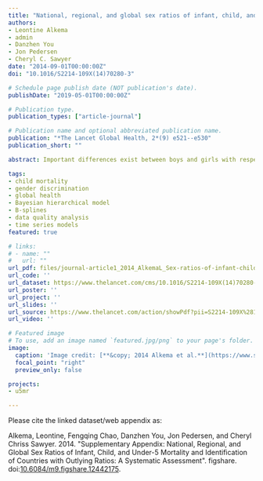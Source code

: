 ```yaml
---
title: "National, regional, and global sex ratios of infant, child, and under-5 mortality and identification of countries with outlying ratios: a systematic assessment"
authors:
- Leontine Alkema
- admin
- Danzhen You
- Jon Pedersen
- Cheryl C. Sawyer
date: "2014-09-01T00:00:00Z"
doi: "10.1016/S2214-109X(14)70280-3"

# Schedule page publish date (NOT publication's date).
publishDate: "2019-05-01T00:00:00Z"

# Publication type.
publication_types: ["article-journal"]

# Publication name and optional abbreviated publication name.
publication: "*The Lancet Global Health, 2*(9) e521--e530"
publication_short: ""

abstract: Important differences exist between boys and girls with respect to survival up to the age of 5 years. Survival chances tend to improve more rapidly for girls compared with boys as total mortality decreases, with a reversal of this trend at very low infant mortality. For many countries, sex ratios follow this pattern but important exceptions exist. An explanation needs to be sought for selected countries with outlying sex ratios and action should be undertaken if sex discrimination is present.

tags:
- child mortality
- gender discrimination
- global health
- Bayesian hierarchical model
- B-splines
- data quality analysis
- time series models
featured: true

# links:
# - name: ""
#   url: ""
url_pdf: files/journal-article1_2014_AlkemaL_Sex-ratios-of-infant-child-and-under-5-mortality-and-identification-of-countries-with-outlying-ratios.pdf
url_code: ''
url_dataset: https://www.thelancet.com/cms/10.1016/S2214-109X(14)70280-3/attachment/f8888b19-ce87-4f68-8eba-8ccb90976b8f/mmc1.pdf
url_poster: ''
url_project: ''
url_slides: ''
url_source: https://www.thelancet.com/action/showPdf?pii=S2214-109X%2814%2970280-3
url_video: ''

# Featured image
# To use, add an image named `featured.jpg/png` to your page's folder. 
image:
  caption: 'Image credit: [**&copy; 2014 Alkema et al.**](https://www.sciencedirect.com/science/article/pii/S2214109X14702803)'
  focal_point: "right"
  preview_only: false

projects:
- u5mr

---
```

<div data-badge-details="right" data-badge-type="medium-donut" data-doi="10.1016/S2214-109X(14)70280-3" data-hide-no-mentions="true" class="altmetric-embed"></div>

Please cite the linked dataset/web appendix as:

Alkema, Leontine, Fengqing Chao, Danzhen You, Jon Pedersen, and Cheryl Chriss Sawyer. 2014. "Supplementary Appendix: National, Regional, and Global Sex Ratios of Infant, Child, and Under-5 Mortality and Identification of Countries with Outlying Ratios: A Systematic Assessment". figshare. doi:[10.6084/m9.figshare.12442175](https://doi.org/10.6084/m9.figshare.12442175).
